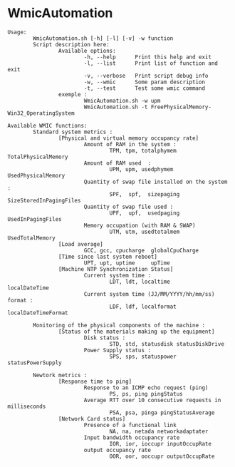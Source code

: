 # WmicAutomation

    Usage: 
            WmicAutomation.sh [-h] [-l] [-v] -w function
            Script description here:
                    Available options:
                            -h, --help      Print this help and exit
                            -l, --list      Print list of function and exit
                            -v, --verbose   Print script debug info
                            -w, --wmic      Some param description
                            -t, --test      Test some wmic command
                    exemple : 
                            WmicAutomation.sh -w upm
                            WmicAutomation.sh -t FreePhysicalMemory-Win32_OperatingSystem

    Available WMIC functions:
            Standard system metrics :
                    [Physical and virtual memory occupancy rate]
                            Amount of RAM in the system : 
                                    TPM, tpm, totalphymem   TotalPhysicalMemory
                            Amount of RAM used  : 
                                    UPM, upm, usedphymem    UsedPhysicalMemory
                            Quantity of swap file installed on the system : 
                                    SPF,  spf,  sizepaging    SizeStoredInPagingFiles
                            Quantity of swap file used : 
                                    UPF,  upf,  usedpaging    UsedInPagingFiles
                            Memory occupation (with RAM & SWAP)
                                    UTM, utm, usedtotalmem  UsedTotalMemory 
                    [Load average]
                            GCC, gcc, cpucharge  globalCpuCharge
                    [Time since last system reboot]
                            UPT, upt, uptime     upTime
                    [Machine NTP Synchronization Status]
                            Current system time :
                                    LDT, ldt, localtime          localDateTime
                            Current system time (JJ/MM/YYYY/hh/mm/ss) format :
                                    LDF, ldf, localformat          localDateTimeFormat 

            Monitoring of the physical components of the machine : 
                    [Status of the materials making up the equipment]
                            Disk status :
                                    STD, std, statusdisk statusDiskDrive 
                            Power Supply status :
                                    SPS, sps, statuspower statusPowerSupply

            Newtork metrics :
                    [Response time to ping]
                            Response to an ICMP echo request (ping)
                                    PS, ps, ping pingStatus
                            Average RTT over 10 consecutive requests in milliseconds  
                                    PSA, psa, pinga pingStatusAverage
                    [Network Card status]
                            Presence of a functional link
                                    NA, na, netada networkadaptater
                            Input bandwidth occupancy rate
                                    IOR, ior, ioccupr inputOccupRate
                            output occupancy rate  
                                    OOR, oor, ooccupr outputOccupRate
